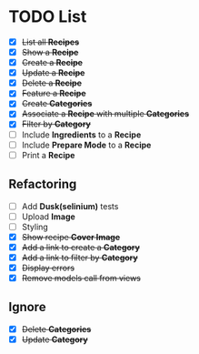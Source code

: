# TODO List

- [x] ~~List all **Recipes**~~
- [x] ~~Show a **Recipe**~~
- [x] ~~Create a **Recipe**~~
- [x] ~~Update a **Recipe**~~
- [x] ~~Delete a **Recipe**~~
- [x] ~~Feature a **Recipe**~~
- [x] ~~Create **Categories**~~
- [x] ~~Associate a **Recipe** with multiple **Categories**~~
- [x] ~~Filter by **Category**~~
- [ ] Include **Ingredients** to a **Recipe**
- [ ] Include **Prepare Mode** to a **Recipe**
- [ ] Print a **Recipe**

## Refactoring
- [ ] Add **Dusk(selinium)** tests
- [ ] Upload **Image**
- [ ] Styling
- [x] ~~Show recipe **Cover Image**~~
- [x] ~~Add a link to create a **Category**~~
- [x] ~~Add a link to filter by **Category**~~
- [x] ~~Display errors~~
- [x] ~~Remove models call from views~~

## Ignore

- [x] ~~Delete **Categories**~~
- [x] ~~Update **Category**~~
